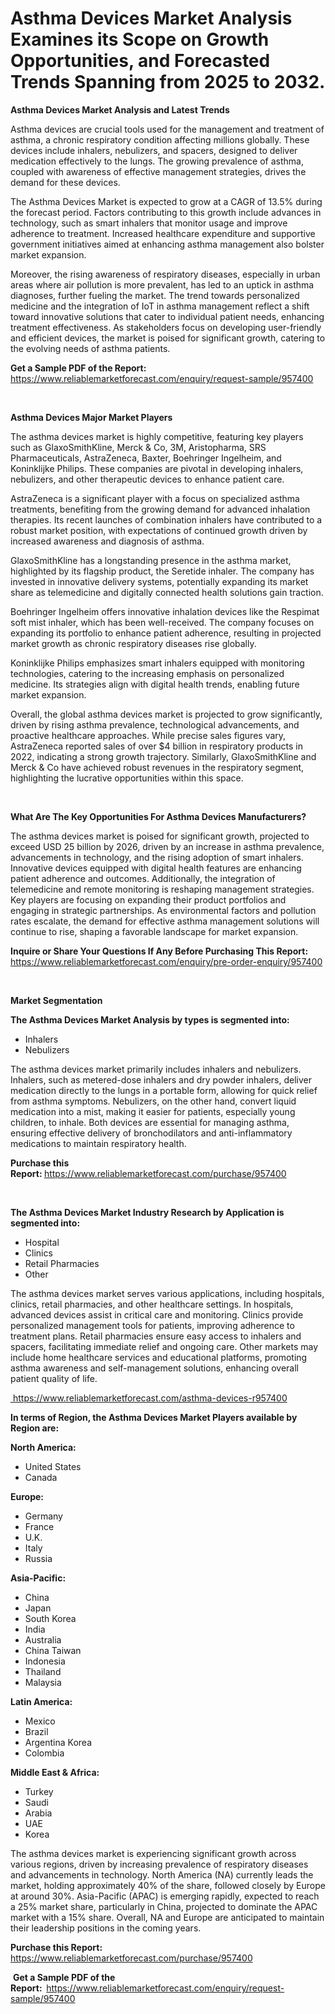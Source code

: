 <p><h1>Asthma Devices Market Analysis Examines its Scope on Growth Opportunities, and Forecasted Trends Spanning from 2025 to 2032.</h1></p><p><strong>Asthma Devices Market Analysis and Latest Trends</strong></p>
<p><p>Asthma devices are crucial tools used for the management and treatment of asthma, a chronic respiratory condition affecting millions globally. These devices include inhalers, nebulizers, and spacers, designed to deliver medication effectively to the lungs. The growing prevalence of asthma, coupled with awareness of effective management strategies, drives the demand for these devices.</p><p>The Asthma Devices Market is expected to grow at a CAGR of 13.5% during the forecast period. Factors contributing to this growth include advances in technology, such as smart inhalers that monitor usage and improve adherence to treatment. Increased healthcare expenditure and supportive government initiatives aimed at enhancing asthma management also bolster market expansion. </p><p>Moreover, the rising awareness of respiratory diseases, especially in urban areas where air pollution is more prevalent, has led to an uptick in asthma diagnoses, further fueling the market. The trend towards personalized medicine and the integration of IoT in asthma management reflect a shift toward innovative solutions that cater to individual patient needs, enhancing treatment effectiveness. As stakeholders focus on developing user-friendly and efficient devices, the market is poised for significant growth, catering to the evolving needs of asthma patients.</p></p>
<p><strong>Get a Sample PDF of the Report:&nbsp;</strong> <a href="https://www.reliablemarketforecast.com/enquiry/request-sample/957400?utm_campaign=2011&utm_medium=2&utm_source=Github&utm_content=ia&utm_term=13042025&utm_id=asthma-devices">https://www.reliablemarketforecast.com/enquiry/request-sample/957400</a></p>
<p>&nbsp;</p>
<p><strong>Asthma Devices Major Market Players</strong></p>
<p><p>The asthma devices market is highly competitive, featuring key players such as GlaxoSmithKline, Merck & Co, 3M, Aristopharma, SRS Pharmaceuticals, AstraZeneca, Baxter, Boehringer Ingelheim, and Koninklijke Philips. These companies are pivotal in developing inhalers, nebulizers, and other therapeutic devices to enhance patient care.</p><p>AstraZeneca is a significant player with a focus on specialized asthma treatments, benefiting from the growing demand for advanced inhalation therapies. Its recent launches of combination inhalers have contributed to a robust market position, with expectations of continued growth driven by increased awareness and diagnosis of asthma.</p><p>GlaxoSmithKline has a longstanding presence in the asthma market, highlighted by its flagship product, the Seretide inhaler. The company has invested in innovative delivery systems, potentially expanding its market share as telemedicine and digitally connected health solutions gain traction.</p><p>Boehringer Ingelheim offers innovative inhalation devices like the Respimat soft mist inhaler, which has been well-received. The company focuses on expanding its portfolio to enhance patient adherence, resulting in projected market growth as chronic respiratory diseases rise globally.</p><p>Koninklijke Philips emphasizes smart inhalers equipped with monitoring technologies, catering to the increasing emphasis on personalized medicine. Its strategies align with digital health trends, enabling future market expansion.</p><p>Overall, the global asthma devices market is projected to grow significantly, driven by rising asthma prevalence, technological advancements, and proactive healthcare approaches. While precise sales figures vary, AstraZeneca reported sales of over $4 billion in respiratory products in 2022, indicating a strong growth trajectory. Similarly, GlaxoSmithKline and Merck & Co have achieved robust revenues in the respiratory segment, highlighting the lucrative opportunities within this space.</p></p>
<p>&nbsp;</p>
<p><strong>What Are The Key Opportunities For Asthma Devices Manufacturers?</strong></p>
<p><p>The asthma devices market is poised for significant growth, projected to exceed USD 25 billion by 2026, driven by an increase in asthma prevalence, advancements in technology, and the rising adoption of smart inhalers. Innovative devices equipped with digital health features are enhancing patient adherence and outcomes. Additionally, the integration of telemedicine and remote monitoring is reshaping management strategies. Key players are focusing on expanding their product portfolios and engaging in strategic partnerships. As environmental factors and pollution rates escalate, the demand for effective asthma management solutions will continue to rise, shaping a favorable landscape for market expansion.</p></p>
<p><strong>Inquire or Share Your Questions If Any Before Purchasing This Report:</strong> <a href="https://www.reliablemarketforecast.com/enquiry/pre-order-enquiry/957400?utm_campaign=2011&utm_medium=2&utm_source=Github&utm_content=ia&utm_term=13042025&utm_id=asthma-devices">https://www.reliablemarketforecast.com/enquiry/pre-order-enquiry/957400</a></p>
<p>&nbsp;</p>
<p><strong>Market Segmentation</strong></p>
<p><strong>The Asthma Devices Market Analysis by types is segmented into:</strong></p>
<p><ul><li>Inhalers</li><li>Nebulizers</li></ul></p>
<p><p>The asthma devices market primarily includes inhalers and nebulizers. Inhalers, such as metered-dose inhalers and dry powder inhalers, deliver medication directly to the lungs in a portable form, allowing for quick relief from asthma symptoms. Nebulizers, on the other hand, convert liquid medication into a mist, making it easier for patients, especially young children, to inhale. Both devices are essential for managing asthma, ensuring effective delivery of bronchodilators and anti-inflammatory medications to maintain respiratory health.</p></p>
<p><strong>Purchase this Report:&nbsp;</strong><a href="https://www.reliablemarketforecast.com/purchase/957400?utm_campaign=2011&utm_medium=2&utm_source=Github&utm_content=ia&utm_term=13042025&utm_id=asthma-devices">https://www.reliablemarketforecast.com/purchase/957400</a></p>
<p>&nbsp;</p>
<p><strong>The Asthma Devices Market Industry Research by Application is segmented into:</strong></p>
<p><ul><li>Hospital</li><li>Clinics</li><li>Retail Pharmacies</li><li>Other</li></ul></p>
<p><p>The asthma devices market serves various applications, including hospitals, clinics, retail pharmacies, and other healthcare settings. In hospitals, advanced devices assist in critical care and monitoring. Clinics provide personalized management tools for patients, improving adherence to treatment plans. Retail pharmacies ensure easy access to inhalers and spacers, facilitating immediate relief and ongoing care. Other markets may include home healthcare services and educational platforms, promoting asthma awareness and self-management solutions, enhancing overall patient quality of life.</p></p>
<p><a href="https://www.reliablemarketforecast.com/asthma-devices-r957400?utm_campaign=2011&utm_medium=2&utm_source=Github&utm_content=ia&utm_term=13042025&utm_id=asthma-devices">&nbsp;https://www.reliablemarketforecast.com/asthma-devices-r957400</a></p>
<p><strong>In terms of Region, the Asthma Devices Market Players available by Region are:</strong></p>
<p>
    <p> <strong> North America: </strong>
        <ul>
            <li>United States</li>
            <li>Canada</li>
        </ul>
        </p> 
    <p> <strong> Europe: </strong>
        <ul>
            <li>Germany</li>
            <li>France</li>
            <li>U.K.</li>
            <li>Italy</li>
            <li>Russia</li>
        </ul>
        </p> 
    <p> <strong> Asia-Pacific: </strong>
        <ul>
            <li>China</li>
            <li>Japan</li>
            <li>South Korea</li>
            <li>India</li>
            <li>Australia</li>
            <li>China Taiwan</li>
            <li>Indonesia</li>
            <li>Thailand</li>
            <li>Malaysia</li>
        </ul>
        </p> 
    <p> <strong> Latin America: </strong>
        <ul>
            <li>Mexico</li>
            <li>Brazil</li>
            <li>Argentina Korea</li>
            <li>Colombia</li>
        </ul>
        </p> 
    <p> <strong> Middle East & Africa: </strong>
        <ul>
            <li>Turkey</li>
            <li>Saudi</li>
            <li>Arabia</li>
            <li>UAE</li>
            <li>Korea</li>
        </ul>
    </p>
    </p>
<p><p>The asthma devices market is experiencing significant growth across various regions, driven by increasing prevalence of respiratory diseases and advancements in technology. North America (NA) currently leads the market, holding approximately 40% of the share, followed closely by Europe at around 30%. Asia-Pacific (APAC) is emerging rapidly, expected to reach a 25% market share, particularly in China, projected to dominate the APAC market with a 15% share. Overall, NA and Europe are anticipated to maintain their leadership positions in the coming years.</p></p>
<p><strong>Purchase this Report: </strong><a href="https://www.reliablemarketforecast.com/purchase/957400?utm_campaign=2011&utm_medium=2&utm_source=Github&utm_content=ia&utm_term=13042025&utm_id=asthma-devices">https://www.reliablemarketforecast.com/purchase/957400</a></p>
<p>&nbsp;<strong>Get a Sample PDF of the Report:&nbsp;&nbsp;</strong><a href="https://www.reliablemarketforecast.com/enquiry/request-sample/957400?utm_campaign=2011&utm_medium=2&utm_source=Github&utm_content=ia&utm_term=13042025&utm_id=asthma-devices">https://www.reliablemarketforecast.com/enquiry/request-sample/957400</a></p>
<p><strong></strong></p>
<p><p></p><p></p><p></p></p>